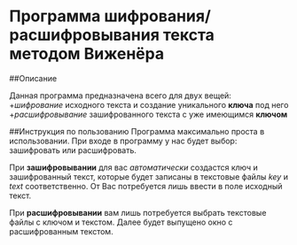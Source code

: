 # Программа шифрования/расшифровывания текста методом Виженёра

##Описание

Данная программа предназначена всего для двух вещей:  
+*шифрование* исходного текста и создание уникального **ключа** под него
+*расшифровывание* зашифрованного текста с уже имеющимся **ключом**  

##Инструкция по пользованию
Программа максимально проста в использовании. При входе в программу у нас будет выбор: зашифровать или расшифровать. 

При **зашифровывании** для вас *автоматически* создастся ключ и зашифрованный текст, которые будет записаны в текстовые файлы *key* и *text* соответственно. От Вас потребуется лишь ввести в поле исходный текст. 

При **расшифровывании** вам лишь потребуется выбрать текстовые файлы с ключом и текстом. Далее будет выпущено окно с расшифрованным текстом.



